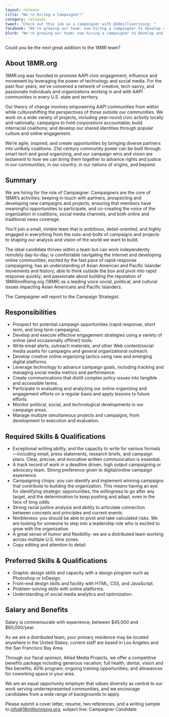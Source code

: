 ```yaml
---
layout: release
title: "We're Hiring a Campaigner!"
category: releases
tweet: "Check out this job as a campaigner with @18millionrising: "
facebook: "We're growing our team: now hiring a campaigner to develop and manage our dynamic campaigns!"
blurb: "We're growing our team: now hiring a campaigner to develop and manage our dynamic campaigns!"
---
```


Could you be the next great addition to the 18MR team?

## About 18MR.org
18MR.org was founded to promote AAPI civic engagement, influence and movement by leveraging the power of technology and social media. For the past four years, we've convened a network of creative, tech-savvy, and passionate individuals and organizations working in and with AAPI communities in every U.S. state and territory. 

Our theory of change involves empowering AAPI communities from within while cultureshifting the perspectives of those outside our communities. We work on a wide variety of projects, including year-round civic activity locally and nationally; campaigns to hold corporations accountable; build interracial coalitions; and develop our shared identities through popular culture and online engagement.

We’re agile, inspired, and create opportunities by bringing diverse partners into unlikely coalitions. 21st century community power can be built through smart tech and good organizing, and our campaign wins and vision are testament to how we can bring them together to advance rights and justice in our communities, in our country, in our nations of origins, and beyond.

## Summary
We are hiring for the role of Campaigner. Campaigners are the core of 18MR’s activities: keeping in touch with partners, prospecting and developing new campaigns and projects, ensuring that members have meaningful opportunities to participate, and co-creating the voice of the organization in coalitions, social media channels, and both online and traditional news coverage.

You’ll join a small, nimble team that is ambitious, detail-oriented, and highly engaged in everything from the nuts-and-bolts of campaigns and projects to shaping our analysis and vision of the world we want to build.

The ideal candidate thrives within a team but can work independently remotely day-to-day; is comfortable navigating the internet and developing online communities; excited by the fast pace of rapid-response campaigning; has an understanding of Asian American and Pacific Islander movements and history; able to think outside the box and pivot into rapid response quickly; and passionate about building the reputation of 18MillionRising.org (18MR) as a leading voice social, political, and cultural issues impacting Asian Americans and Pacific Islanders.

The Campaigner will report to the Campaign Strategist.

## Responsibilities

- Prospect for potential campaign opportunities (rapid response, short term, and long term campaigns).
- Develop and execute effective engagement strategies using a variety of online (and occasionally offline!) tools.
- Write email alerts, outreach materials, and other Web content/social media assets for campaigns and general organizational outreach.
- Develop creative online organizing tactics using new and emerging digital platforms.
- Leverage technology to advance campaign goals, including tracking and managing social media metrics and performance.
- Create communications that distill complex policy issues into tangible and accessible terms.
- Participate in evaluating and analyzing our online organizing and engagement efforts on a regular basis and apply lessons to future efforts.
- Monitor political, social, and technological developments in our campaign areas.
- Manage multiple simultaneous projects and campaigns, from development to execution and evaluation.

## Required Skills & Qualifications

- Exceptional writing ability, and the capacity to write for various formats—including email, press statements, research briefs, and campaign plans. Clear, precise, and evocative written communication is essential.
- A track record of work in a deadline driven, high output campaigning or advocacy team. Strong preference given to digital/online campaign experience.
- Campaigning chops: you can identify and implement winning campaigns that contribute to building the organization. This means having an eye for identifying strategic opportunities, the willingness to go after any target, and the determination to keep pushing and adapt, even in the face of long odds.
- Strong racial justice analysis and ability to articulate connection between concepts and principles and current events.
- Nimbleness: you should be able to pivot and take calculated risks. We are looking for someone to step into a leadership role who is excited to grow with the organization.
- A great sense of humor and flexibility: we are a distributed team working across multiple U.S. time zones.
- Copy editing and attention to detail.

## Preferred Skills & Qualifications
- Graphic design skills and capacity with a design program such as Photoshop or InDesign.
- Front-end design skills and facility with HTML, CSS, and JavaScript.
- Problem-solving skills with online platforms.
- Understanding of social media analytics and optimization.

## Salary and Benefits

Salary is commensurate with experience, between $45,000 and $60,000/year. 

As we are a distributed team, your primary residence may be located anywhere in the United States; current staff are based in Los Angeles and the San Francisco Bay Area.

Through our fiscal sponsor, Allied Media Projects, we offer a competitive benefits package including generous vacation; full health, dental, vision and flex benefits; 401b program; ongoing training opportunities; and allowances for coworking space in your area.

We are an equal opportunity employer that values diversity as central to our work serving underrepresented communities, and we encourage candidates from a wide range of backgrounds to apply.

Please submit a cover letter, resume, two references, and a writing sample to info@18millionrising.org, subject line: Campaigner Candidate